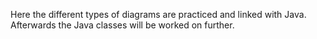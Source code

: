 Here the different types of diagrams are practiced and linked with Java. Afterwards the Java classes will be worked on further. 
